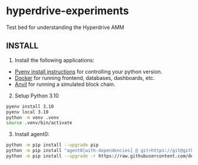 # hyperdrive-experiments

Test bed for understanding the Hyperdrive AMM

## INSTALL

1. Install the following applications:

- [Pyenv install instructions](https://github.com/pyenv/pyenv#installation) for controlling your python version.
- [Docker](docs.docker.com/get-docker) for running frontend, databases, dashboards, etc.
- [Anvil](<[url](https://book.getfoundry.sh/reference/anvil/)>) for running a simulated block chain.

2. Setup Python 3.10

```bash
pyenv install 3.10
pyenv local 3.10
python -m venv .venv
source .venv/bin/activate
```

3. Install agent0:

```bash
python -m pip install --upgrade pip
python -m pip install "agent0[with-dependencies] @ git+https://git@github.com/delvtech/agent0.git@v0.11.0#subdirectory=lib/agent0"
python -m pip install --upgrade -r https://raw.githubusercontent.com/delvtech/agent0/v0.11.0/requirements-dev.txt
```
